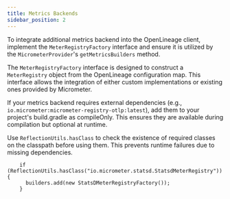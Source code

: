 ```yaml
---
title: Metrics Backends
sidebar_position: 2
---
```


To integrate additional metrics backend into the OpenLineage client, implement the `MeterRegistryFactory` interface and ensure it is utilized by the `MicrometerProvider`'s `getMetricsBuilders` method.

The `MeterRegistryFactory` interface is designed to construct a `MeterRegistry` object from the OpenLineage configuration map. This interface allows the integration of either custom implementations or existing ones provided by Micrometer.

If your metrics backend requires external dependencies (e.g., `io.micrometer:micrometer-registry-otlp:latest`), add them to your project's build.gradle as compileOnly. This ensures they are available during compilation but optional at runtime.

Use `ReflectionUtils.hasClass` to check the existence of required classes on the classpath before using them. This prevents runtime failures due to missing dependencies.

```
    if (ReflectionUtils.hasClass("io.micrometer.statsd.StatsdMeterRegistry")) {
      builders.add(new StatsDMeterRegistryFactory());
    }
```